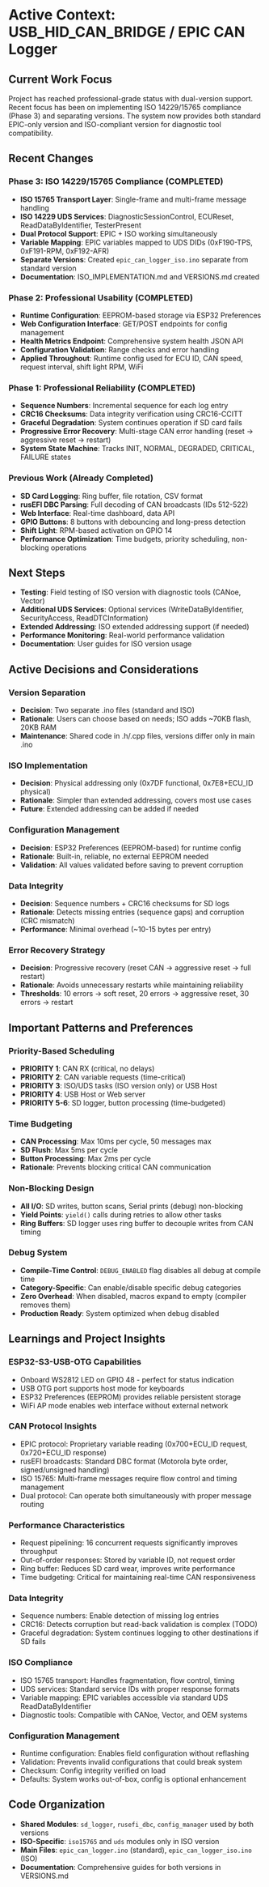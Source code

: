 # Active Context: USB_HID_CAN_BRIDGE / EPIC CAN Logger

## Current Work Focus
Project has reached professional-grade status with dual-version support. Recent focus has been on implementing ISO 14229/15765 compliance (Phase 3) and separating versions. The system now provides both standard EPIC-only version and ISO-compliant version for diagnostic tool compatibility.

## Recent Changes

### Phase 3: ISO 14229/15765 Compliance (COMPLETED)
- **ISO 15765 Transport Layer**: Single-frame and multi-frame message handling
- **ISO 14229 UDS Services**: DiagnosticSessionControl, ECUReset, ReadDataByIdentifier, TesterPresent
- **Dual Protocol Support**: EPIC + ISO working simultaneously
- **Variable Mapping**: EPIC variables mapped to UDS DIDs (0xF190-TPS, 0xF191-RPM, 0xF192-AFR)
- **Separate Versions**: Created `epic_can_logger_iso.ino` separate from standard version
- **Documentation**: ISO_IMPLEMENTATION.md and VERSIONS.md created

### Phase 2: Professional Usability (COMPLETED)
- **Runtime Configuration**: EEPROM-based storage via ESP32 Preferences
- **Web Configuration Interface**: GET/POST endpoints for config management
- **Health Metrics Endpoint**: Comprehensive system health JSON API
- **Configuration Validation**: Range checks and error handling
- **Applied Throughout**: Runtime config used for ECU ID, CAN speed, request interval, shift light RPM, WiFi

### Phase 1: Professional Reliability (COMPLETED)
- **Sequence Numbers**: Incremental sequence for each log entry
- **CRC16 Checksums**: Data integrity verification using CRC16-CCITT
- **Graceful Degradation**: System continues operation if SD card fails
- **Progressive Error Recovery**: Multi-stage CAN error handling (reset → aggressive reset → restart)
- **System State Machine**: Tracks INIT, NORMAL, DEGRADED, CRITICAL, FAILURE states

### Previous Work (Already Completed)
- **SD Card Logging**: Ring buffer, file rotation, CSV format
- **rusEFI DBC Parsing**: Full decoding of CAN broadcasts (IDs 512-522)
- **Web Interface**: Real-time dashboard, data API
- **GPIO Buttons**: 8 buttons with debouncing and long-press detection
- **Shift Light**: RPM-based activation on GPIO 14
- **Performance Optimization**: Time budgets, priority scheduling, non-blocking operations

## Next Steps
- **Testing**: Field testing of ISO version with diagnostic tools (CANoe, Vector)
- **Additional UDS Services**: Optional services (WriteDataByIdentifier, SecurityAccess, ReadDTCInformation)
- **Extended Addressing**: ISO extended addressing support (if needed)
- **Performance Monitoring**: Real-world performance validation
- **Documentation**: User guides for ISO version usage

## Active Decisions and Considerations

### Version Separation
- **Decision**: Two separate .ino files (standard and ISO)
- **Rationale**: Users can choose based on needs; ISO adds ~70KB flash, 20KB RAM
- **Maintenance**: Shared code in .h/.cpp files, versions differ only in main .ino

### ISO Implementation
- **Decision**: Physical addressing only (0x7DF functional, 0x7E8+ECU_ID physical)
- **Rationale**: Simpler than extended addressing, covers most use cases
- **Future**: Extended addressing can be added if needed

### Configuration Management
- **Decision**: ESP32 Preferences (EEPROM-based) for runtime config
- **Rationale**: Built-in, reliable, no external EEPROM needed
- **Validation**: All values validated before saving to prevent corruption

### Data Integrity
- **Decision**: Sequence numbers + CRC16 checksums for SD logs
- **Rationale**: Detects missing entries (sequence gaps) and corruption (CRC mismatch)
- **Performance**: Minimal overhead (~10-15 bytes per entry)

### Error Recovery Strategy
- **Decision**: Progressive recovery (reset CAN → aggressive reset → full restart)
- **Rationale**: Avoids unnecessary restarts while maintaining reliability
- **Thresholds**: 10 errors → soft reset, 20 errors → aggressive reset, 30 errors → restart

## Important Patterns and Preferences

### Priority-Based Scheduling
- **PRIORITY 1**: CAN RX (critical, no delays)
- **PRIORITY 2**: CAN variable requests (time-critical)
- **PRIORITY 3**: ISO/UDS tasks (ISO version only) or USB Host
- **PRIORITY 4**: USB Host or Web server
- **PRIORITY 5-6**: SD logger, button processing (time-budgeted)

### Time Budgeting
- **CAN Processing**: Max 10ms per cycle, 50 messages max
- **SD Flush**: Max 5ms per cycle
- **Button Processing**: Max 2ms per cycle
- **Rationale**: Prevents blocking critical CAN communication

### Non-Blocking Design
- **All I/O**: SD writes, button scans, Serial prints (debug) non-blocking
- **Yield Points**: `yield()` calls during retries to allow other tasks
- **Ring Buffers**: SD logger uses ring buffer to decouple writes from CAN timing

### Debug System
- **Compile-Time Control**: `DEBUG_ENABLED` flag disables all debug at compile time
- **Category-Specific**: Can enable/disable specific debug categories
- **Zero Overhead**: When disabled, macros expand to empty (compiler removes them)
- **Production Ready**: System optimized when debug disabled

## Learnings and Project Insights

### ESP32-S3-USB-OTG Capabilities
- Onboard WS2812 LED on GPIO 48 - perfect for status indication
- USB OTG port supports host mode for keyboards
- ESP32 Preferences (EEPROM) provides reliable persistent storage
- WiFi AP mode enables web interface without external network

### CAN Protocol Insights
- EPIC protocol: Proprietary variable reading (0x700+ECU_ID request, 0x720+ECU_ID response)
- rusEFI broadcasts: Standard DBC format (Motorola byte order, signed/unsigned handling)
- ISO 15765: Multi-frame messages require flow control and timing management
- Dual protocol: Can operate both simultaneously with proper message routing

### Performance Characteristics
- Request pipelining: 16 concurrent requests significantly improves throughput
- Out-of-order responses: Stored by variable ID, not request order
- Ring buffer: Reduces SD card wear, improves write performance
- Time budgeting: Critical for maintaining real-time CAN responsiveness

### Data Integrity
- Sequence numbers: Enable detection of missing log entries
- CRC16: Detects corruption but read-back validation is complex (TODO)
- Graceful degradation: System continues logging to other destinations if SD fails

### ISO Compliance
- ISO 15765 transport: Handles fragmentation, flow control, timing
- UDS services: Standard service IDs with proper response formats
- Variable mapping: EPIC variables accessible via standard UDS ReadDataByIdentifier
- Diagnostic tools: Compatible with CANoe, Vector, and OEM systems

### Configuration Management
- Runtime configuration: Enables field configuration without reflashing
- Validation: Prevents invalid configurations that could break system
- Checksum: Config integrity verified on load
- Defaults: System works out-of-box, config is optional enhancement

## Code Organization
- **Shared Modules**: `sd_logger`, `rusefi_dbc`, `config_manager` used by both versions
- **ISO-Specific**: `iso15765` and `uds` modules only in ISO version
- **Main Files**: `epic_can_logger.ino` (standard), `epic_can_logger_iso.ino` (ISO)
- **Documentation**: Comprehensive guides for both versions in VERSIONS.md
